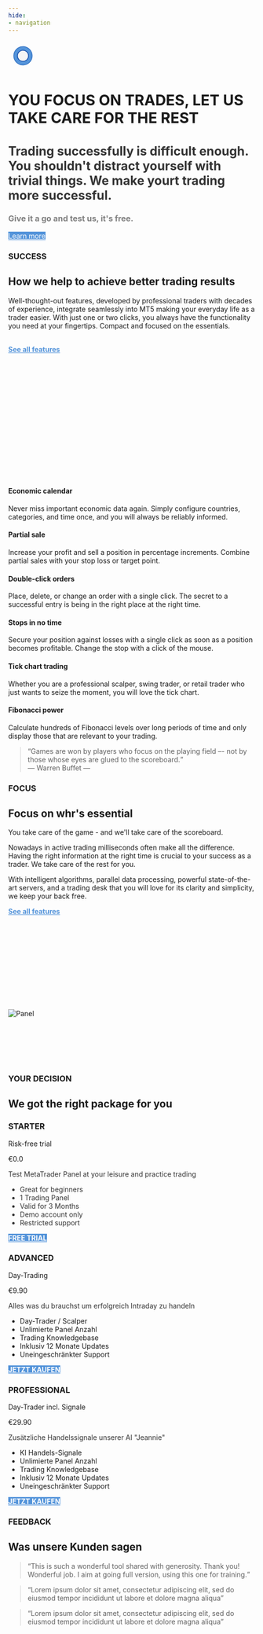 ```yaml
---
hide:
- navigation
---
```

<div id="banner-content" class="clearfix wow fadeInDown" data-wow-delay="0.1s">
   <div class="col-38">
      <div class="section-heading section-heading-top">
         <svg class="mobile_only" width="60" height="60" viewbox="0 0 40 40" xmlns="http://www.w3.org/2000/svg">
            <circle cx="20" cy="20" fill="none" r="12" stroke="#1750AC" stroke-width="3">
               <animate attributeName="r" from="8" to="20" dur="1.5s" begin="0s" repeatCount="indefinite"/>
               <animate attributeName="opacity" from="1" to="0" dur="1.5s" begin="0s" repeatCount="indefinite"/>
            </circle>
            <circle cx="20" cy="20" fill="#3373C4" r="13"/>
            <circle cx="20" cy="20" fill="#5494DA" r="12"/>
            <circle cx="20" cy="20" fill="#1750AC" r="8"/>
            <circle cx="20" cy="20" fill="#F5F5F5" r="7"/>
         </svg>
         <h1 id="refresh-headertext" style="font-size:30px;">YOU FOCUS ON TRADES, LET US TAKE CARE FOR THE REST</h1>
         <h2 id="refresh-subtext" style="color: #333333;font-size:25px;">Trading successfully is difficult enough. You shouldn't distract yourself with trivial things. We make yourt trading more successful.</h2>
         <h3 style="color: #808080;">Give it a go and test us, it's free.</h3>
      </div>
      <!--Call to Action-->
      <a id="learn-more" href="#" class="button" style="background-color: #5494DA;color:white;">Learn more <iclass="fa fa-play" aria-hidden="true"></i></a>
      <!--End Call to Action-->
   </div>
   <div class="col-61 " >
      <div class="section-heading" >
         <picture >
            <img id="pic-box" src="assets/Panel_04x600.png" alt="">
         </picture>
      </div>
   </div>
</div>
<!--Main Content Area-->
<div id="content">
   <!--Introduction-->
   <section id="about" class="introduction ">
      <div class="row">
         <div class="col-3 wow fadeInLeft" data-wow-delay="0.1s">
			<div class="section-heading">
               <h3>SUCCESS</h3>
               <h2 class="section-title">How we help to achieve better trading results</h2>
               <p class="section-subtitle">Well-thought-out features, developed by professional traders with decades of experience, integrate seamlessly into MT5
				  making your everyday life as a trader easier. With just one or two clicks, you always have the functionality you need at your fingertips. Compact and focused on the essentials. 
				  <br><br><p><a href="features/" style="color: #5494DA"><strong>See all features</strong> </a></p> <p><br><br><br><br><br><br><br><br><br><br><br><br><br><br>
               </p>
            </div>
         </div>
         <div class="col-2-3">
            <!--Icon Block-->
            <div class="col-2 icon-block icon-top wow fadeInUp" data-wow-delay="0.1s">
               <!--Icon-->
               <div class="icon">
                  <i class="fa fa-star fa-2x" style="color: #5494DA;"></i>
               </div>
               <!--Icon Block Description-->
               <div class="icon-block-description">
                  <h4></i>Economic calendar</h4>
                  <p class="font-16">Never miss important economic data again. Simply configure countries, categories, and time once, and you will always be reliably informed.
                  </p>
               </div>
            </div>
            <!--End of Icon Block-->
            <!--Icon Block-->
            <div class="col-2 icon-block icon-top wow fadeInUp" data-wow-delay="0.3s">
               <!--Icon-->
               <div class="icon">
                  <i class="fa fa-trophy fa-2x" style="color: #5494DA;"></i>
               </div>
               <!--Icon Block Description-->
               <div class="icon-block-description">
                  <h4>Partial sale</h4>
                  <p class="font-16">Increase your profit and sell a position in percentage increments. Combine partial sales with your stop loss or target point.
                  </p>
               </div>
            </div>
            <!--End of Icon Block-->
         </div>
         <div class="col-2-3">
            <!--Icon Block-->
            <div class="col-2 icon-block icon-top wow fadeInUp" data-wow-delay="0.4s">
               <!--Icon-->
               <div class="icon">
                  <i class="fa fa-flag-checkered fa-2x" style="color: #5494DA;"></i>
               </div>
               <!--Icon Block Description-->
               <div class="icon-block-description">
                  <h4>Double-click orders </h4>
                  <p class="font-16">Place, delete, or change an order with a single click. The secret to a successful entry is being in the right place at the right time.
                  </p>
               </div>
            </div>
            <!--End of Icon Block-->
            <!--Icon Block-->
            <div class="col-2 icon-block icon-top wow fadeInUp" data-wow-delay="0.5s">
               <!--Icon-->
               <div class="icon">
                  <i class="fa fa-rocket fa-2x" style="color: #5494DA;"></i>
               </div>
               <!--Icon Block Description-->
               <div class="icon-block-description">
                  <h4>Stops in no time</h4>
                  <p class="font-16">Secure your position against losses with a single click as soon as a position becomes profitable. Change the stop with a click of the mouse.
                  </p>
               </div>
            </div>
            <!--End of Icon Block-->
         </div>
		 <div class="col-2-3">
            <!--Icon Block-->
            <div class="col-2 icon-block icon-top wow fadeInUp" data-wow-delay="0.4s">
               <!--Icon-->
               <div class="icon">
                  <i class="fa fa-bolt fa-2x" style="color: #5494DA;"></i>
               </div>
               <!--Icon Block Description-->
               <div class="icon-block-description">
                  <h4>Tick chart trading</h4>
                  <p class="font-16">Whether you are a professional scalper, swing trader, or retail trader who just wants to seize the moment, you will love the tick chart.
                  </p>
               </div>
            </div>
            <!--End of Icon Block-->
            <!--Icon Block-->
            <div class="col-2 icon-block icon-top wow fadeInUp" data-wow-delay="0.5s">
               <!--Icon-->
               <div class="icon">
                  <i class="fa fa-bullseye fa-2x" style="color: #5494DA;"></i>
               </div>
               <!--Icon Block Description-->
               <div class="icon-block-description">
                  <h4>Fibonacci power</h4>
                  <p class="font-16">Calculate hundreds of Fibonacci levels over long periods of time and only display those that are relevant to your trading.
                  </p>
               </div>
            </div>
            <!--End of Icon Block-->
         </div>
      </div>
   </section>
   <!--End of Introduction-->
   <!--Content Section-->
   <div id="services" class=" clearfix">
      <div class="row no-padding-bottom clearfix">
         <!--Content Left Side-->
         <div class="col-3 wow fadeInLeft" data-wow-delay="0.1s">
            <!--User Testimonial-->
            <blockquote class="testimonial text-right font-18">
               <q class="font-18">Games are won by players who focus on the playing field –- not by those whose eyes are glued to the scoreboard.</q>
               <footer class="font-17">— Warren Buffet —</footer>
            </blockquote>
            <!-- End of Testimonial-->
         </div>
         <!--End Content Left Side-->
         <!--Content of the Right Side-->
         <div class="col-3  wow fadeInUp" data-wow-delay="0.2s">
            <div class="section-heading">
               <h3>FOCUS</h3>
               <h2 class="section-title">Focus on whr's essential</h2>
               <p class="font-16">You take care of the game  - and we'll take care of the scoreboard.</p>
            </div>
            <p class="font-16">Nowadays in active trading milliseconds often make all the difference. Having the right information at the right time is crucial to your success as a trader. We take care of the rest for you.
            </p>
            <p class="font-16">
               With intelligent algorithms, parallel data processing, powerful state-of-the-art servers, and a trading desk that you will love for its clarity and simplicity, we keep your back free.
            </p>
			<p><a href="features/" style="color: #5494DA"><strong>See all features</strong> </a></p>
         </div>
         <!--End Content Right Side-->
         <div id="pic2-wrap" class="col-3 wow fadeInUp" data-wow-delay="0.4s">
            <img id="pic2"  style="margin-top: 35%" src="assets/Panel_04x600.png" alt="Panel"/>
         </div>
      </div>
   </div>
   <!--End of Content Section-->
   <div  >
      <p style="padding-top: 50px; margin-bottom: 50px"> </p>
   </div>
   <!--Pricing Tables-->
   <section id="pricing" class="secondary-color text-center clearfix wow fadeInRight" data-wow-delay="0.1s"">
      <div class="row clearfix">
         <div id="go-pricing" class="section-heading">
            <h3>YOUR DECISION</h3>
            <h2 class="section-title" >We got the right package for you</h2>
         </div>
         <!--Pricing Block-->
         <div class="pricing-block col-3" >
            <div id="priceHover" class="pricing-block-content">
               <h3>STARTER</h3>
               <p class="pricing-sub">Risk-free trial</p>
               <div class="pricing">
                  <div class="price"><span>€</span>0.0</div>
                  <p class="font-18" style="color: #333333;">Test MetaTrader Panel at your leisure and practice trading</p>
               </div>
               <ul class="font-17">
                  <li style="color: #333333;">Great for beginners</li>
                  <li style="color: #333333;">1 Trading Panel</li>
                  <li style="color: #333333;">Valid for 3 Months</li>
                  <li style="color: #333333;">Demo account only</li>
                  <li style="color: #333333;">Restricted support</li>
               </ul>
               <a href="#" class="button" style="background-color: #5494DA;color:white;font-weight: bold;">FREE TRIAL</a>
            </div>
         </div>
         <!--End Pricing Block-->
         <!--Pricing Block-->
         <div class="pricing-block col-3" >
            <div id="priceHover" class="pricing-block-content">
               <h3>ADVANCED</h3>
               <p class="pricing-sub">Day-Trading</p>
               <div class="pricing">
                  <div class="price"><span>€</span>9.90</div>
                  <p  class="font-18" style="color: #333333;">Alles was du brauchst um erfolgreich Intraday zu handeln</p>
               </div>
               <ul  class="font-17">
                  <li>Day-Trader / Scalper</li>
                  <li>Unlimierte Panel Anzahl</li>
                  <li>Trading Knowledgebase</li>
                  <li>Inklusiv 12 Monate Updates</li>
                  <li>Uneingeschränkter Support</li>
               </ul>
               <a href="#" class="button" style="background-color: #5494DA;color:white;font-weight: bold;">JETZT KAUFEN </a>
            </div>
         </div>
         <!--End Pricing Block-->
         <!--Pricing Block-->
         <div class="pricing-block col-3" >
            <div id="priceHover" class="pricing-block-content">
               <h3>PROFESSIONAL</h3>
               <p class="pricing-sub">Day-Trader incl. Signale</p>
               <div class="pricing">
                  <div class="price"><span>€</span>29.90</div>
                  <p  class="font-18" style="color: #333333;">Zusätzliche Handelssignale unserer AI "Jeannie"</p>
               </div>
               <ul  class="font-17">
                  <li>KI Handels-Signale</li>
                  <li>Unlimierte Panel Anzahl</li>
                  <li>Trading Knowledgebase</li>
                  <li>Inklusiv 12 Monate Updates</li>
                  <li>Uneingeschränkter Support</li>
               </ul>
               <a href="#" class="button" style="background-color: #5494DA;color:white;font-weight: bold;">JETZT KAUFEN </a>
            </div>
         </div>
         <!--End Pricing Block-->
      </div>
   </section>
   <!--End of Pricing Tables-->
   <!--Testimonials-->
   <aside id="testimonials" class="text-center wow fadeInUp" data-wow-delay="0.1s"">
      <div class="row clearfix">
         <div class="section-heading">
            <h3>FEEDBACK</h3>
            <h2 class="section-title">Was unsere Kunden sagen</h2>
         </div>
         <!--User Testimonial-->
         <blockquote  id="ttm1" class="col-3 testimonial classic">
            <q id="ttm1">This is such a wonderful tool shared with generosity. Thank you! Wonderful job. I aim at going full version, using this one for training.</q>
         </blockquote>
         <!-- End of Testimonial-->
         <!--User Testimonial-->
         <blockquote  id="ttm2" class="col-3 testimonial classic">
            <q >Lorem ipsum dolor sit amet, consectetur adipiscing elit, sed do eiusmod tempor incididunt ut
            labore et dolore magna aliqua</q>
         </blockquote>
         <!-- End of Testimonial-->
         <!--User Testimonial-->
         <blockquote id="ttm3" class="col-3 testimonial classic">
            <q >Lorem ipsum dolor sit amet, consectetur adipiscing elit, sed do eiusmod tempor incididunt ut
            labore
            et dolore magna aliqua</q>
         </blockquote>
         <!-- End of Testimonial-->
      </div>
   </aside>
   <!--End of Testimonials-->	
</div>
</div>
<!--End Main Content Area-->
